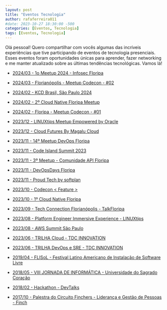 ```yaml
---
layout: post
title: "Eventos Tecnologia"
author: rafaferreira011
#date: 2023-10-27 18:30:00 -500
categories: [Eventos, Tecnologia]
tags: [Eventos, Tecnologia]
---
```


Olá pessoal! Quero compartilhar com vocês algumas das incríveis experiências que tive participando de eventos de tecnologia presenciais. Esses eventos foram oportunidades únicas para aprender, fazer networking e me manter atualizado sobre as últimas tendências tecnológicas. Vamos lá!

- <i class="fa-solid fa-link"></i> [2024/03 - 1o Meetup 2024 - Infosec Floripa](https://www.eventbrite.com/e/1o-meetup-2024-infosec-floripa-tickets-860860014477)

- <i class="fa-solid fa-link"></i> [2024/03 - Florianópolis - Meetup Codecon - #02](https://eventos.codecon.dev/meetup-codecon-fln-02/)

- <i class="fa-solid fa-link"></i> [2024/02 - KCD Brasil, São Paulo 2024](https://community.cncf.io/events/details/cncf-kcd-brasil-presents-kcd-brasil-sao-paulo-2024/)

- <i class="fa-solid fa-link"></i> [2024/02 - 2º Cloud Native Floripa Meetup](https://community.cncf.io/events/details/cncf-cloud-native-floripa-presents-2o-cloud-native-floripa-meetup/)

- <i class="fa-solid fa-link"></i> [2024/02 - Floripa - Meetup Codecon - #01](https://eventos.codecon.dev/meetup-codecon-floripa-01/)

- <i class="fa-solid fa-link"></i> [2023/12 - LINUXtips Meetup Empowered by Oracle](https://www.youtube.com/live/RaMHnD3Ico4?app=desktop&si=s05HvlLHANQYv6bV)

- <i class="fa-solid fa-link"></i> [2023/12 - Cloud Futures By Magalu Cloud](https://cloudfutures.tech/)

- <i class="fa-solid fa-link"></i> [2023/11 - 14º Meetup DevOps Floripa](https://www.meetup.com/devops-florianopolis/events/297529400/)

- <i class="fa-solid fa-link"></i> [2023/11 - Code Island Summit 2023](https://summit.codeisland.com.br/?_gl=1%2A137a3lz%2A_ga%2AMTA0ODg4NjgwNy4xNjk5ODkzOTYx%2A_ga_XYNHZBCPDB%2AMTcwMTExMTAzMy40LjAuMTcwMTExMTAzMy4wLjAuMA..%2A_ga_YGC76HLJRP%2AMTcwMTExMTAzMy40LjAuMTcwMTExMTAzMy4wLjAuMA..&_ga=2.233975638.994001474.1701111034-1048886807.1699893961)

- <i class="fa-solid fa-link"></i> [2023/11 - 3º Meetup - Comunidade API Floripa](https://www.sympla.com.br/evento/3-meetup-comunidade-api-floripa/2220166?referrer=t.co)

- <i class="fa-solid fa-link"></i> [2023/11 - DevOpsDays Floripa](https://devopsdays.org/events/2023-florianopolis/program)

- <i class="fa-solid fa-link"></i> [2023/11 - Proud Tech by softplan](https://www.proudtech.com.br/)

- <i class="fa-solid fa-link"></i> [2023/10 - Codecon < Feature >](https://www.codecon.dev/feature)

-  <i class="fa-solid fa-link"></i> [2023/10 - 1º Cloud Native Floripa](https://community.cncf.io/events/details/cncf-cloud-native-floripa-presents-1o-cloud-native-floripa/)

-  <i class="fa-solid fa-link"></i> [2023/09 - Tech Connection Florianópolis - TalkFloripa ](https://talkfloripa.com.br/tech-connection-fln)

- <i class="fa-solid fa-link"></i> [2023/08 - Platform Engineer Immersive Experience - LINUXtips](https://www.linuxtips.io/platform-engineer-immersive-experience)

- <i class="fa-solid fa-link"></i> [2023/08 - AWS Summit São Paulo](https://aws.amazon.com/pt/events/summits/sao-paulo/)

- <i class="fa-solid fa-link"></i> [2023/06 - TRILHA Cloud - TDC INNOVATION](https://thedevconf.com/tdc/2023/innovation/trilha-cloud)

- <i class="fa-solid fa-link"></i> [2023/06 - TRILHA DevOps e SRE - TDC INNOVATION](https://thedevconf.com/tdc/2023/innovation/trilha-cloud)

- <i class="fa-solid fa-link"></i> [2019/04 - FLISoL - Festival Latino Americano de Instalação de Software Livre](https://flisol.info/FLISOL2019/Brasil/Bauru)

- <i class="fa-solid fa-link"></i> [2018/05 - VIII JORNADA DE INFORMÁTICA - Universidade do Sagrado Coração](https://unisagrado.edu.br/8jor-info) 

- <i class="fa-solid fa-link"></i> [2018/02 - Hackathon - DevTalks](https://fibbauru.br/site/conteudo/462-hackathon-evento-inedito-em-bauru-comeca-hoje-.htmlnfo)

- <i class="fa-solid fa-link"></i> [2017/10 - Palestra do Circuito Finchers - Liderança e Gestão de Pessoas - Finch](https://stoblobcertificados011.blob.core.windows.net/certificados/2017-10-Palestra.sobre.Liderança.Gestão.de.Pessoas-Finch.pdf)






